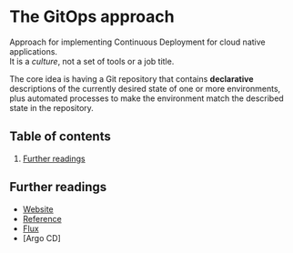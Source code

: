 # The GitOps approach

Approach for implementing Continuous Deployment for cloud native applications.<br/>
It is a _culture_, not a set of tools or a job title.

The core idea is having a Git repository that contains **declarative** descriptions of the currently desired state of one or more environments, plus automated processes to make the environment match the described state in the repository.

## Table of contents <!-- omit in toc -->

1. [Further readings](#further-readings)

## Further readings

- [Website]
- [Reference]
- [Flux]
- [Argo CD]

<!--
  References
  -->

<!-- Upstream -->
[reference]: https://www.gitops.tech/
[website]: https://opengitops.dev/

<!-- Knowledge base -->
[argo-cd]: kubernetes/argo-cd.md
[flux]: kubernetes/flux.md
